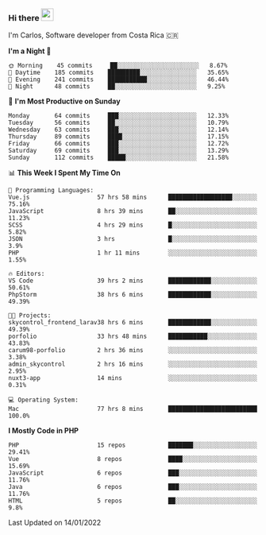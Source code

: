 ### Hi there <img src="https://media.giphy.com/media/hvRJCLFzcasrR4ia7z/giphy.gif" width="25px">

I'm Carlos, Software developer from Costa Rica 🇨🇷

<!--START_SECTION:waka-->
**I'm a Night 🦉** 

```text
🌞 Morning    45 commits     ██░░░░░░░░░░░░░░░░░░░░░░░   8.67% 
🌆 Daytime    185 commits    █████████░░░░░░░░░░░░░░░░   35.65% 
🌃 Evening    241 commits    ███████████░░░░░░░░░░░░░░   46.44% 
🌙 Night      48 commits     ██░░░░░░░░░░░░░░░░░░░░░░░   9.25%

```
📅 **I'm Most Productive on Sunday** 

```text
Monday       64 commits     ███░░░░░░░░░░░░░░░░░░░░░░   12.33% 
Tuesday      56 commits     ██░░░░░░░░░░░░░░░░░░░░░░░   10.79% 
Wednesday    63 commits     ███░░░░░░░░░░░░░░░░░░░░░░   12.14% 
Thursday     89 commits     ████░░░░░░░░░░░░░░░░░░░░░   17.15% 
Friday       66 commits     ███░░░░░░░░░░░░░░░░░░░░░░   12.72% 
Saturday     69 commits     ███░░░░░░░░░░░░░░░░░░░░░░   13.29% 
Sunday       112 commits    █████░░░░░░░░░░░░░░░░░░░░   21.58%

```


📊 **This Week I Spent My Time On** 

```text
💬 Programming Languages: 
Vue.js                   57 hrs 58 mins      ██████████████████░░░░░░░   75.16% 
JavaScript               8 hrs 39 mins       ██░░░░░░░░░░░░░░░░░░░░░░░   11.23% 
SCSS                     4 hrs 29 mins       █░░░░░░░░░░░░░░░░░░░░░░░░   5.82% 
JSON                     3 hrs               █░░░░░░░░░░░░░░░░░░░░░░░░   3.9% 
PHP                      1 hr 11 mins        ░░░░░░░░░░░░░░░░░░░░░░░░░   1.55%

🔥 Editors: 
VS Code                  39 hrs 2 mins       ████████████░░░░░░░░░░░░░   50.61% 
PhpStorm                 38 hrs 6 mins       ████████████░░░░░░░░░░░░░   49.39%

🐱‍💻 Projects: 
skycontrol_frontend_larav38 hrs 6 mins       ████████████░░░░░░░░░░░░░   49.39% 
porfolio                 33 hrs 48 mins      ███████████░░░░░░░░░░░░░░   43.83% 
carum98-porfolio         2 hrs 36 mins       ░░░░░░░░░░░░░░░░░░░░░░░░░   3.38% 
admin_skycontrol         2 hrs 16 mins       ░░░░░░░░░░░░░░░░░░░░░░░░░   2.95% 
nuxt3-app                14 mins             ░░░░░░░░░░░░░░░░░░░░░░░░░   0.31%

💻 Operating System: 
Mac                      77 hrs 8 mins       █████████████████████████   100.0%

```

**I Mostly Code in PHP** 

```text
PHP                      15 repos            ███████░░░░░░░░░░░░░░░░░░   29.41% 
Vue                      8 repos             ████░░░░░░░░░░░░░░░░░░░░░   15.69% 
JavaScript               6 repos             ███░░░░░░░░░░░░░░░░░░░░░░   11.76% 
Java                     6 repos             ███░░░░░░░░░░░░░░░░░░░░░░   11.76% 
HTML                     5 repos             ██░░░░░░░░░░░░░░░░░░░░░░░   9.8%

```



 Last Updated on 14/01/2022
<!--END_SECTION:waka-->
